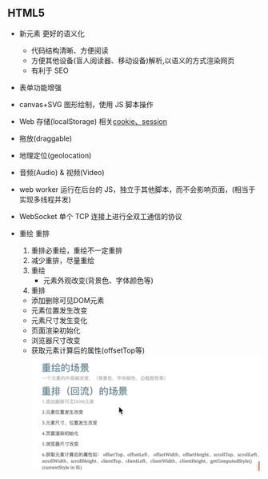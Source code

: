 ## HTML5

- 新元素 更好的语义化

  - 代码结构清晰、方便阅读
  - 方便其他设备(盲人阅读器、移动设备)解析,以语义的方式渲染网页
  - 有利于 SEO

- 表单功能增强

- canvas+SVG 图形绘制，使用 JS 脚本操作

- Web 存储(localStorage)
  相关[cookie、session](../cookies-session/readme.md)

- 拖放(draggable)

- 地理定位(geolocation)

- 音频(Audio) & 视频(Video)

- web worker 运行在后台的 JS，独立于其他脚本，而不会影响页面，(相当于实现多线程并发)

- WebSocket 单个 TCP 连接上进行全双工通信的协议

- 重绘 重排[](../%E9%97%AE%E9%A2%98/%E9%9C%80%E6%B1%82%E9%97%AE%E9%A2%98.md/)
  1. 重排必重绘，重绘不一定重排
  2. 减少重排，尽量重绘
  3. 重绘
     - 元素外观改变(背景色、字体颜色等)
  4. 重排
    - 添加删除可见DOM元素
    - 元素位置发生改变
    - 元素尺寸发生变化
    - 页面渲染初始化
    - 浏览器尺寸改变
    - 获取元素计算后的属性(offsetTop等)
![image](./重绘与重排.jpg)